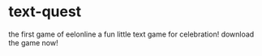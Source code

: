 # text-quest
the first game of eelonline a fun little text game for celebration!
download the game now!
